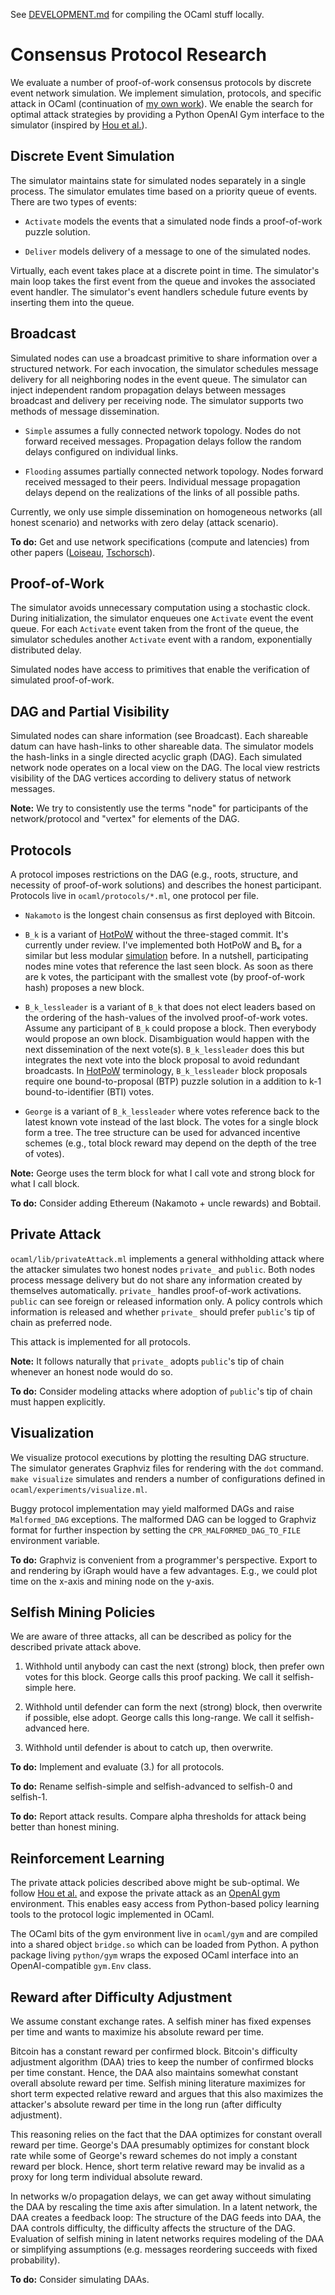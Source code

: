 See [DEVELOPMENT.md](./DEVELOPMENT.md) for compiling the OCaml stuff
locally.

# Consensus Protocol Research

We evaluate a number of proof-of-work consensus protocols by discrete
event network simulation. We implement simulation, protocols, and
specific attack in OCaml (continuation of [my own work][hotpow]). We
enable the search for optimal attack strategies by providing a Python OpenAI
Gym interface to the simulator (inspired by [Hou et al.][squirrl]).

[hotpow]: https://arxiv.org/abs/1907.13531
[squirrl]: https://www.ndss-symposium.org/ndss-paper/squirrl-automating-attack-analysis-on-blockchain-incentive-mechanisms-with-deep-reinforcement-learning/

## Discrete Event Simulation

The simulator maintains state for simulated nodes separately in a single
process. The simulator emulates time based on a priority queue of
events. There are two types of events:

- `Activate` models the events that a simulated node finds a
  proof-of-work puzzle solution.

- `Deliver` models delivery of a message to one of the simulated nodes.

Virtually, each event takes place at a discrete point in time. The
simulator's main loop takes the first event from the queue and invokes
the associated event handler. The simulator's event handlers schedule
future events by inserting them into the queue.

## Broadcast

Simulated nodes can use a broadcast primitive to share information over
a structured network. For each invocation, the simulator schedules
message delivery for all neighboring nodes in the event queue. The
simulator can inject independent random propagation delays between messages
broadcast and delivery per receiving node. The simulator supports two
methods of message dissemination.

- `Simple` assumes a fully connected network topology. Nodes do not
forward received messages. Propagation delays follow the random delays
configured on individual links.

- `Flooding` assumes partially connected network topology. Nodes forward
received messaged to their peers. Individual message propagation delays
depend on the realizations of the links of all possible paths.

Currently, we only use simple dissemination on homogeneous networks (all
honest scenario) and networks with zero delay (attack scenario).

**To do:** Get and use network specifications (compute and latencies)
from other papers ([Loiseau][loiseau], [Tschorsch][tschorsch]).

[loiseau]: http://arxiv.org/abs/2106.02970
[tschorsch]: https://eprint.iacr.org/2021/884

## Proof-of-Work

The simulator avoids unnecessary computation using a stochastic clock.
During initialization, the simulator enqueues one `Activate` event the
event queue. For each `Activate` event taken from the front of the
queue, the simulator schedules another `Activate` event with a
random, exponentially distributed delay.

Simulated nodes have access to primitives that enable the verification
of simulated proof-of-work.

## DAG and Partial Visibility

Simulated nodes can share information (see Broadcast).
Each shareable datum can have hash-links to other shareable data. The
simulator models the hash-links in a single directed acyclic graph
(DAG). Each simulated network node operates on a local view on the DAG.
The local view restricts visibility of the DAG vertices according to
delivery status of network messages.

**Note:** We try to consistently use the terms "node" for participants
of the network/protocol and "vertex" for elements of the DAG.

## Protocols

A protocol imposes restrictions on the DAG (e.g., roots, structure, and
necessity of proof-of-work solutions) and describes the honest
participant. Protocols live in `ocaml/protocols/*.ml`, one protocol per
file.

- `Nakamoto` is the longest chain consensus as first deployed with Bitcoin.

- `B_k` is a variant of [HotPoW][hotpow] without the three-staged
commit. It's currently under review. I've implemented both HotPoW and Bₖ
for a similar but less modular [simulation][ppow] before. In a nutshell,
participating nodes mine votes that reference the last seen block. As
soon as there are k votes, the participant with the smallest vote (by
proof-of-work hash) proposes a new block.

- `B_k_lessleader` is a variant of `B_k` that does not elect leaders
based on the ordering of the hash-values of the involved proof-of-work
votes. Assume any participant of `B_k` could propose a block. Then
everybody would propose an own block. Disambiguation would happen with the
next dissemination of the next vote(s). `B_k_lessleader` does this but
integrates the next vote into the block proposal to avoid redundant
broadcasts. In [HotPoW][hotpow] terminology, `B_k_lessleader` block
proposals require one bound-to-proposal (BTP) puzzle solution in a
addition to k-1 bound-to-identifier (BTI) votes.

- `George` is a variant of `B_k_lessleader` where votes reference back
to the latest known vote instead of the last block. The votes for a
single block form a tree. The tree structure can be used for advanced
incentive schemes (e.g., total block reward may depend on the depth of
the tree of votes).

**Note:** George uses the term block for what I call vote and strong
block for what I call block.

[ppow]: https://github.com/pkel/hotpow/tree/ppow

**To do:** Consider adding Ethereum (Nakamoto + uncle rewards) and Bobtail.

## Private Attack

`ocaml/lib/privateAttack.ml` implements a general withholding attack
where the attacker simulates two honest nodes `private_` and `public`.
Both nodes process message delivery but do not share any information
created by themselves automatically. `private_` handles proof-of-work
activations. `public` can see foreign or released information only. A
policy controls which information is released and whether `private_`
should prefer `public`'s tip of chain as preferred node.

This attack is implemented for all protocols.

**Note:** It follows naturally that `private_` adopts `public`'s tip of
chain whenever an honest node would do so.

**To do:** Consider modeling attacks where adoption of `public`'s tip of
chain must happen explicitly.

## Visualization

We visualize protocol executions by plotting the resulting DAG
structure. The simulator generates Graphviz files for rendering
with the `dot` command. `make visualize` simulates and renders a number
of configurations defined in `ocaml/experiments/visualize.ml`.

Buggy protocol implementation may yield malformed DAGs and raise
`Malformed_DAG` exceptions. The malformed DAG can be logged to Graphviz
format for further inspection by setting the `CPR_MALFORMED_DAG_TO_FILE`
environment variable.

**To do:** Graphviz is convenient from a programmer's perspective.
Export to and rendering by iGraph would have a few advantages. E.g., we
could plot time on the x-axis and mining node on the y-axis.

## Selfish Mining Policies

We are aware of three attacks, all can be described as policy for the
described private attack above.

1. Withhold until anybody can cast the next (strong) block, then prefer
own votes for this block. George calls this proof packing. We call it
selfish-simple here.

2. Withhold until defender can form the next (strong) block, then
overwrite if possible, else adopt. George calls this long-range. We call
it selfish-advanced here.

3. Withhold until defender is about to catch up, then overwrite.

**To do:** Implement and evaluate (3.) for all protocols.

**To do:** Rename selfish-simple and selfish-advanced to selfish-0 and
selfish-1.

**To do:** Report attack results. Compare alpha thresholds for attack
being better than honest mining.

## Reinforcement Learning

The private attack policies described above might be sub-optimal. We
follow [Hou et al.][squirrl] and expose the private attack as an [OpenAI
gym][openai-gym] environment. This enables easy access from Python-based
policy learning tools to the protocol logic implemented in OCaml.

The OCaml bits of the gym environment live in `ocaml/gym` and are
compiled into a shared object `bridge.so` which can be loaded from
Python. A python package living `python/gym` wraps the exposed OCaml
interface into an OpenAI-compatible `gym.Env` class.

[openai-gym]: https://gym.openai.com/


## Reward after Difficulty Adjustment

We assume constant exchange rates. A selfish miner has fixed expenses
per time and wants to maximize his absolute reward per time.

Bitcoin has a constant reward per confirmed block. Bitcoin's difficulty
adjustment algorithm (DAA) tries to keep the number of confirmed blocks
per time constant. Hence, the DAA also maintains somewhat constant
overall absolute reward per time. Selfish mining literature maximizes
for short term expected relative reward and argues that this also
maximizes the attacker's absolute reward per time in the long run (after
difficulty adjustment).

This reasoning relies on the fact that the DAA optimizes for constant
overall reward per time. George's DAA presumably optimizes for constant
block rate while some of George's reward schemes do not imply a constant
reward per block. Hence, short term relative reward may be invalid as a
proxy for long term individual absolute reward.

In networks w/o propagation delays, we can get away without simulating
the DAA by rescaling the time axis after simulation. In a latent
network, the DAA creates a feedback loop: The structure of the DAG feeds
into DAA, the DAA controls difficulty, the difficulty affects the
structure of the DAG. Evaluation of selfish mining in latent networks
requires modeling of the DAA or simplifying assumptions (e.g. messages
reordering succeeds with fixed probability).

**To do:** Consider simulating DAAs.
